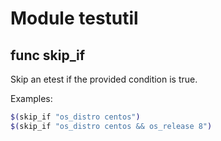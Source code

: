 # Module testutil


## func skip_if

Skip an etest if the provided condition is true.

Examples:

```bash
$(skip_if "os_distro centos")
$(skip_if "os_distro centos && os_release 8")
```
